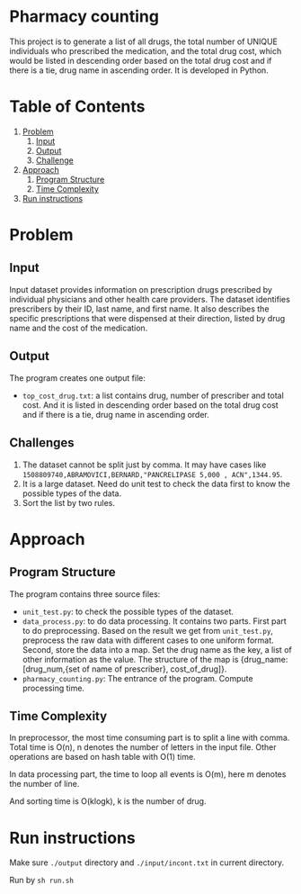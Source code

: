 # Pharmacy counting
This project is to generate a list of all drugs, the total number of UNIQUE individuals who prescribed the medication, and the total drug cost, which would be listed in descending order based on the total drug cost and if there is a tie, drug name in ascending order. It is developed in Python.
# Table of Contents
1. [Problem](README.md#problem)
    1. [Input]( README.md#input )
    2. [Output]( README.md#output )
    3. [Challenge]( README.md#challenge )
2. [Approach]( README.md#approach )
    1. [Program Structure]( README.md#program-structure )
    2. [Time Complexity](README.md#time-complexity )
3. [Run instructions]( README.md#run-instructions)

# Problem
## Input
Input dataset provides information on prescription drugs prescribed by individual physicians and other health care providers. The dataset identifies prescribers by their ID, last name, and first name. It also describes the specific prescriptions that were dispensed at their direction, listed by drug name and the cost of the medication.

## Output
The program creates one output file:
 * `top_cost_drug.txt`: a list contains drug, number of prescriber and total cost. And it is listed in descending order based on the total drug cost and if there is a tie, drug name in ascending order.

## Challenges
1. The dataset cannot be split just by comma. It may have cases like `1508809740,ABRAMOVICI,BERNARD,"PANCRELIPASE 5,000 , ACN",1344.95`.
2. It is a large dataset. Need do unit test to check the data first to know the possible types of the data.
3. Sort the list by two rules.

# Approach
## Program Structure
The program contains three source files:
* `unit_test.py`: to check the possible types of the dataset.
* `data_process.py`: to do data processing. It contains two parts. First part to do preprocessing. Based on the result we get from `unit_test.py`, preprocess the raw data with different cases to one uniform format.
Second, store the data into a map. Set the drug name as the key, a list of other information as the value. The structure of the map is {drug_name:[drug_num,{set of name of prescriber}, cost_of_drug]}.
* `pharmacy_counting.py`: The entrance of the program. Compute processing time.

## Time Complexity
In preprocessor, the most time consuming part is to split a line with comma. Total time is O(n), n denotes the number of letters in the input file. Other operations are based on hash table with O(1) time.

In data processing part, the time to loop all events is O(m), here m denotes the number of line.

And sorting time is O(klogk), k is the number of drug.

# Run instructions
Make sure `./output` directory and `./input/incont.txt` in current directory.

Run by `sh run.sh`
